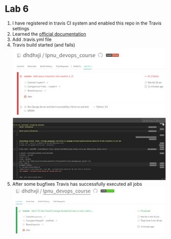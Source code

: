 # Lab 6
1. I have registered in travis CI system and enabled this repo in the Travis settings
1. Learned the [official documentation](https://docs.travis-ci.com/user/for-beginners/)
1. Add .travis.yml file
1. Travis build started (and fails) ![](screens/1.png) ![](screens/2.png)
1. After some bugfixes Travis has successfully executed all jobs ![](screens/3.png)